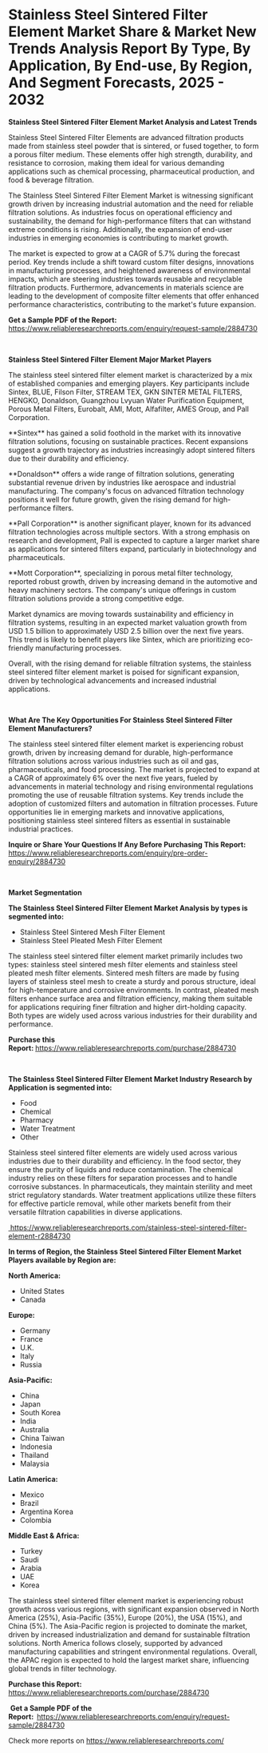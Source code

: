 <p><h1>Stainless Steel Sintered Filter Element Market Share & Market New Trends Analysis Report By Type, By Application, By End-use, By Region, And Segment Forecasts, 2025 - 2032</h1></p><p><strong>Stainless Steel Sintered Filter Element Market Analysis and Latest Trends</strong></p>
<p><p>Stainless Steel Sintered Filter Elements are advanced filtration products made from stainless steel powder that is sintered, or fused together, to form a porous filter medium. These elements offer high strength, durability, and resistance to corrosion, making them ideal for various demanding applications such as chemical processing, pharmaceutical production, and food & beverage filtration.</p><p>The Stainless Steel Sintered Filter Element Market is witnessing significant growth driven by increasing industrial automation and the need for reliable filtration solutions. As industries focus on operational efficiency and sustainability, the demand for high-performance filters that can withstand extreme conditions is rising. Additionally, the expansion of end-user industries in emerging economies is contributing to market growth.</p><p>The market is expected to grow at a CAGR of 5.7% during the forecast period. Key trends include a shift toward custom filter designs, innovations in manufacturing processes, and heightened awareness of environmental impacts, which are steering industries towards reusable and recyclable filtration products. Furthermore, advancements in materials science are leading to the development of composite filter elements that offer enhanced performance characteristics, contributing to the market's future expansion.</p></p>
<p><strong>Get a Sample PDF of the Report:&nbsp;</strong> <a href="https://www.reliableresearchreports.com/enquiry/request-sample/2884730?utm_campaign=3369&utm_medium=2&utm_source=Github&utm_content=ia&utm_term=13032025&utm_id=stainless-steel-sintered-filter-element">https://www.reliableresearchreports.com/enquiry/request-sample/2884730</a></p>
<p>&nbsp;</p>
<p><strong>Stainless Steel Sintered Filter Element Major Market Players</strong></p>
<p><p>The stainless steel sintered filter element market is characterized by a mix of established companies and emerging players. Key participants include Sintex, BLUE, Filson Filter, STREAM TEX, GKN SINTER METAL FILTERS, HENGKO, Donaldson, Guangzhou Lvyuan Water Purification Equipment, Porous Metal Filters, Eurobalt, AMI, Mott, Alfafilter, AMES Group, and Pall Corporation.</p><p>**Sintex** has gained a solid foothold in the market with its innovative filtration solutions, focusing on sustainable practices. Recent expansions suggest a growth trajectory as industries increasingly adopt sintered filters due to their durability and efficiency.</p><p>**Donaldson** offers a wide range of filtration solutions, generating substantial revenue driven by industries like aerospace and industrial manufacturing. The company's focus on advanced filtration technology positions it well for future growth, given the rising demand for high-performance filters.</p><p>**Pall Corporation** is another significant player, known for its advanced filtration technologies across multiple sectors. With a strong emphasis on research and development, Pall is expected to capture a larger market share as applications for sintered filters expand, particularly in biotechnology and pharmaceuticals.</p><p>**Mott Corporation**, specializing in porous metal filter technology, reported robust growth, driven by increasing demand in the automotive and heavy machinery sectors. The company's unique offerings in custom filtration solutions provide a strong competitive edge.</p><p>Market dynamics are moving towards sustainability and efficiency in filtration systems, resulting in an expected market valuation growth from USD 1.5 billion to approximately USD 2.5 billion over the next five years. This trend is likely to benefit players like Sintex, which are prioritizing eco-friendly manufacturing processes.</p><p>Overall, with the rising demand for reliable filtration systems, the stainless steel sintered filter element market is poised for significant expansion, driven by technological advancements and increased industrial applications.</p></p>
<p>&nbsp;</p>
<p><strong>What Are The Key Opportunities For Stainless Steel Sintered Filter Element Manufacturers?</strong></p>
<p><p>The stainless steel sintered filter element market is experiencing robust growth, driven by increasing demand for durable, high-performance filtration solutions across various industries such as oil and gas, pharmaceuticals, and food processing. The market is projected to expand at a CAGR of approximately 6% over the next five years, fueled by advancements in material technology and rising environmental regulations promoting the use of reusable filtration systems. Key trends include the adoption of customized filters and automation in filtration processes. Future opportunities lie in emerging markets and innovative applications, positioning stainless steel sintered filters as essential in sustainable industrial practices.</p></p>
<p><strong>Inquire or Share Your Questions If Any Before Purchasing This Report:</strong> <a href="https://www.reliableresearchreports.com/enquiry/pre-order-enquiry/2884730?utm_campaign=3369&utm_medium=2&utm_source=Github&utm_content=ia&utm_term=13032025&utm_id=stainless-steel-sintered-filter-element">https://www.reliableresearchreports.com/enquiry/pre-order-enquiry/2884730</a></p>
<p>&nbsp;</p>
<p><strong>Market Segmentation</strong></p>
<p><strong>The Stainless Steel Sintered Filter Element Market Analysis by types is segmented into:</strong></p>
<p><ul><li>Stainless Steel Sintered Mesh Filter Element</li><li>Stainless Steel Pleated Mesh Filter Element</li></ul></p>
<p><p>The stainless steel sintered filter element market primarily includes two types: stainless steel sintered mesh filter elements and stainless steel pleated mesh filter elements. Sintered mesh filters are made by fusing layers of stainless steel mesh to create a sturdy and porous structure, ideal for high-temperature and corrosive environments. In contrast, pleated mesh filters enhance surface area and filtration efficiency, making them suitable for applications requiring finer filtration and higher dirt-holding capacity. Both types are widely used across various industries for their durability and performance.</p></p>
<p><strong>Purchase this Report:&nbsp;</strong><a href="https://www.reliableresearchreports.com/purchase/2884730?utm_campaign=3369&utm_medium=2&utm_source=Github&utm_content=ia&utm_term=13032025&utm_id=stainless-steel-sintered-filter-element">https://www.reliableresearchreports.com/purchase/2884730</a></p>
<p>&nbsp;</p>
<p><strong>The Stainless Steel Sintered Filter Element Market Industry Research by Application is segmented into:</strong></p>
<p><ul><li>Food</li><li>Chemical</li><li>Pharmacy</li><li>Water Treatment</li><li>Other</li></ul></p>
<p><p>Stainless steel sintered filter elements are widely used across various industries due to their durability and efficiency. In the food sector, they ensure the purity of liquids and reduce contamination. The chemical industry relies on these filters for separation processes and to handle corrosive substances. In pharmaceuticals, they maintain sterility and meet strict regulatory standards. Water treatment applications utilize these filters for effective particle removal, while other markets benefit from their versatile filtration capabilities in diverse applications.</p></p>
<p><a href="https://www.reliableresearchreports.com/stainless-steel-sintered-filter-element-r2884730?utm_campaign=3369&utm_medium=2&utm_source=Github&utm_content=ia&utm_term=13032025&utm_id=stainless-steel-sintered-filter-element">&nbsp;https://www.reliableresearchreports.com/stainless-steel-sintered-filter-element-r2884730</a></p>
<p><strong>In terms of Region, the Stainless Steel Sintered Filter Element Market Players available by Region are:</strong></p>
<p>
    <p> <strong> North America: </strong>
        <ul>
            <li>United States</li>
            <li>Canada</li>
        </ul>
        </p> 
    <p> <strong> Europe: </strong>
        <ul>
            <li>Germany</li>
            <li>France</li>
            <li>U.K.</li>
            <li>Italy</li>
            <li>Russia</li>
        </ul>
        </p> 
    <p> <strong> Asia-Pacific: </strong>
        <ul>
            <li>China</li>
            <li>Japan</li>
            <li>South Korea</li>
            <li>India</li>
            <li>Australia</li>
            <li>China Taiwan</li>
            <li>Indonesia</li>
            <li>Thailand</li>
            <li>Malaysia</li>
        </ul>
        </p> 
    <p> <strong> Latin America: </strong>
        <ul>
            <li>Mexico</li>
            <li>Brazil</li>
            <li>Argentina Korea</li>
            <li>Colombia</li>
        </ul>
        </p> 
    <p> <strong> Middle East & Africa: </strong>
        <ul>
            <li>Turkey</li>
            <li>Saudi</li>
            <li>Arabia</li>
            <li>UAE</li>
            <li>Korea</li>
        </ul>
    </p>
    </p>
<p><p>The stainless steel sintered filter element market is experiencing robust growth across various regions, with significant expansion observed in North America (25%), Asia-Pacific (35%), Europe (20%), the USA (15%), and China (5%). The Asia-Pacific region is projected to dominate the market, driven by increased industrialization and demand for sustainable filtration solutions. North America follows closely, supported by advanced manufacturing capabilities and stringent environmental regulations. Overall, the APAC region is expected to hold the largest market share, influencing global trends in filter technology.</p></p>
<p><strong>Purchase this Report: </strong><a href="https://www.reliableresearchreports.com/purchase/2884730?utm_campaign=3369&utm_medium=2&utm_source=Github&utm_content=ia&utm_term=13032025&utm_id=stainless-steel-sintered-filter-element">https://www.reliableresearchreports.com/purchase/2884730</a></p>
<p>&nbsp;<strong>Get a Sample PDF of the Report:&nbsp;&nbsp;</strong><a href="https://www.reliableresearchreports.com/enquiry/request-sample/2884730?utm_campaign=3369&utm_medium=2&utm_source=Github&utm_content=ia&utm_term=13032025&utm_id=stainless-steel-sintered-filter-element">https://www.reliableresearchreports.com/enquiry/request-sample/2884730</a></p>
<p><strong></strong></p>
<p>Check more reports on <a href="https://www.reliableresearchreports.com/?utm_campaign=3369&utm_medium=2&utm_source=Github&utm_content=ia&utm_term=13032025&utm_id=stainless-steel-sintered-filter-element">https://www.reliableresearchreports.com/</a></p>